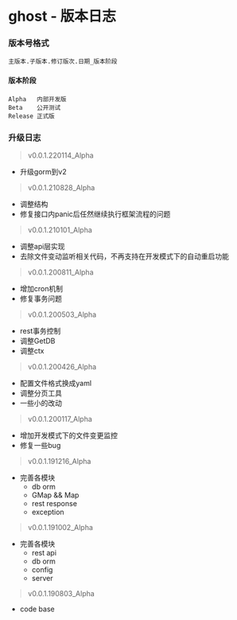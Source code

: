 # ghost - 版本日志

### 版本号格式
```
主版本.子版本.修订版次.日期_版本阶段
```

#### 版本阶段
```
Alpha   内部开发版
Beta    公开测试
Release 正式版
```

### 升级日志
> v0.0.1.220114_Alpha
 - 升级gorm到v2
> v0.0.1.210828_Alpha
 - 调整结构
 - 修复接口内panic后任然继续执行框架流程的问题
> v0.0.1.210101_Alpha
 - 调整api层实现
 - 去除文件变动监听相关代码，不再支持在开发模式下的自动重启功能
> v0.0.1.200811_Alpha
 - 增加cron机制
 - 修复事务问题
 
> v0.0.1.200503_Alpha
 - rest事务控制
 - 调整GetDB
 - 调整ctx
 
> v0.0.1.200426_Alpha
 - 配置文件格式换成yaml
 - 调整分页工具
 - 一些小的改动
 
> v0.0.1.200117_Alpha
 - 增加开发模式下的文件变更监控
 - 修复一些bug
 
> v0.0.1.191216_Alpha
 - 完善各模块
    - db orm
    - GMap && Map
    - rest response
    - exception
    
> v0.0.1.191002_Alpha
 - 完善各模块
     - rest api
     - db orm
     - config
     - server
     
> v0.0.1.190803_Alpha
 - code base